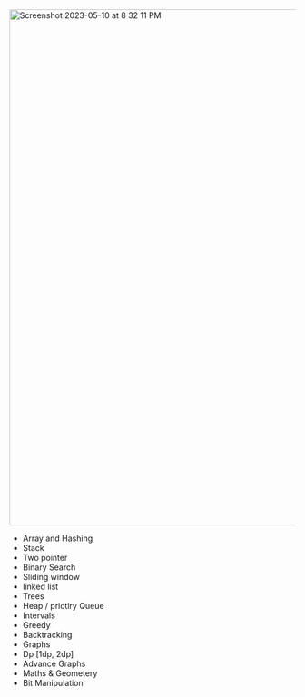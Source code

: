 <img width="910" alt="Screenshot 2023-05-10 at 8 32 11 PM" src="https://github.com/SiddharthMathurDeveloper/Data-Structures-and-Algorithms/assets/133037456/a3e078f9-c184-442d-96a4-919f52804cf1">



- Array and Hashing
- Stack 
- Two pointer
- Binary Search
- Sliding window
- linked list
- Trees
- Heap / priotiry Queue
- Intervals
- Greedy
- Backtracking
- Graphs
- Dp [1dp, 2dp]
- Advance Graphs
- Maths & Geometery
- Bit Manipulation


